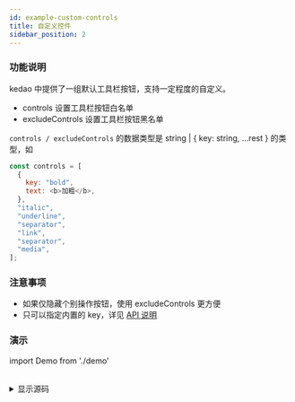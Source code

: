 ```yaml
---
id: example-custom-controls
title: 自定义控件
sidebar_position: 2
---
```


### 功能说明

kedao 中提供了一组默认工具栏按钮，支持一定程度的自定义。

- controls 设置工具栏按钮白名单
- excludeControls 设置工具栏按钮黑名单

`controls / excludeControls` 的数据类型是 string | { key: string, ...rest } 的类型，如

```js
const controls = [
  {
    key: "bold",
    text: <b>加粗</b>,
  },
  "italic",
  "underline",
  "separator",
  "link",
  "separator",
  "media",
];
```

### 注意事项

- 如果仅隐藏个别操作按钮，使用 excludeControls 更方便
- 只可以指定内置的 key，详见 [API 说明](../../api)

### 演示

import Demo from './demo'

<Demo />

<br />

<details>
  <summary>显示源码</summary>

```tsx
import React from "react";
import Editor, {
  EditorState,
  convertEditorStateToHTML,
  convertEditorStateToRaw,
} from "kedao";

const Demo = () => {
  const controls = [
    {
      key: "bold",
      text: <b>加粗</b>,
    },
    "italic",
    "underline",
    "separator",
    "link",
    "separator",
    "media",
  ];
  const [editorState, setEditorState] = React.useState(
    EditorState.createEmpty()
  );

  const handleChange = (newEditorState: EditorState) => {
    setEditorState(newEditorState);
    console.log("raw: ", convertEditorStateToRaw(newEditorState));
    console.log("html: ", convertEditorStateToHTML(newEditorState, {}));
  };
  return (
    <Editor value={editorState} onChange={handleChange} controls={controls} />
  );
};

export default Demo;
```

</details>

